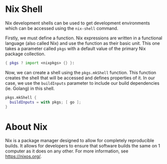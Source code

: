 # Nix Shell
Nix development shells can be used to get development environments which can be accessed using the `nix-shell` command.

Firstly, we must define a function. Nix expressions are written in a functional language (also called Nix) and use the function as their basic unit. This one takes a parameter called `pkgs` with a default value of the primary Nix package collection.
```nix shell.nix+=
{ pkgs ? import <nixpkgs> {} }:
```

Now, we can create a shell using the `pkgs.mkShell` function. This function creates the shell that will be accessed and defines properties of it. In our case, we use the `buildInputs` parameter to include our build dependencies (ie. Golang) in this shell.
```nix shell.nix+=
pkgs.mkShell {
  buildInputs = with pkgs; [ go ];
}
```

# About Nix
Nix is a package manager designed to allow for completely reproducible builds. It allows for developers to ensure that software builds the same on 1 computer as it does on any other. For more information, see <https://nixos.org/>.
